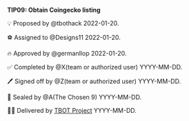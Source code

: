 **TIP09: Obtain Coingecko listing**

💡 Proposed by @tbothack 2022-01-20.

⚽ Assigned to @Designs11 2022-01-20.

🔥 Approved by @germanllop 2022-01-20.

✅ Completed by @X(team or authorized user) YYYY-MM-DD.

🖊️ Signed off by @Z(team or authorized user) YYYY-MM-DD.

💌 Sealed by @A(The Chosen 9) YYYY-MM-DD.

🏴‍☠️ Delivered by [TBOT Project](https://tbot.fi) YYYY-MM-DD.
